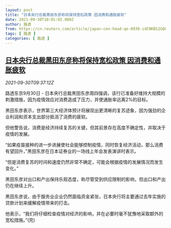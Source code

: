 ```yaml
---
layout: post
title: "日本央行总裁黑田东彦称将保持宽松政策 因消费和通胀疲软"
date: 2021-09-30T10:01:02.000Z
author: 路透
from: https://cn.reuters.com/article/japan-cen-head-qe-0930-idCNKBS2GQ0VF
tags: [ 路透 ]
categories: [ 路透 ]
---
```

<!--1632996062000-->
[日本央行总裁黑田东彦称将保持宽松政策 因消费和通胀疲软](https://cn.reuters.com/article/japan-cen-head-qe-0930-idCNKBS2GQ0VF)
------

<div>
<div><i>2021-09-30T09:37:12Z</i></div><p>路透东京9月30日 - 日本央行总裁黑田东彦周四强调，该行已准备好维持大规模的刺激措施，因为疫情效应对消费造成了压力，并使通胀率远离2%的目标。</p><p>黑田东彦表示，世界第三大经济体预计将展现出更清晰的复苏迹象，因为强劲的企业利润和资本支出部分抵消了消费的疲软。</p><p>但他警告说，消费是经济持续复苏的关键，但其前景存在高度不确定性，并取决于疫情的发展。</p><p>“如果疫苗接种的进一步进展使社会能够控制疫情，同时恢复经济活动，那么消费有望回升，”黑田东彦在日本证券业的一场线上年会发表演讲时表示。</p><p>“但是消费复苏的时间和速度仍然非常不确定，可能会根据疫情的发展情况而发生变化。”</p><p>黑田东彦对出口和产出保持乐观态度，称尽管受到供应限制的影响，但出口和产出仍在继续上升。</p><p>黑田东彦说，由于服务业企业仍然面临资金紧张，日本央行将主要通过去年实施的贷款计划来缓解疫情带来的打击。</p><p>他表示，“我们将仔细检查疫情对经济的影响，并在必要时毫不犹豫地采取额外的宽松措施。”(完)</p>
</div>
